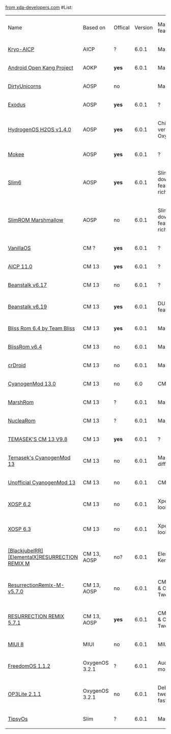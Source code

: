 
<a href="http://forum.xda-developers.com/oneplus-3/development/">from xda-developers.com</a>
#List:
<table>
<tbody>
<tr class="odd">
<td><p>Name</p></td>
<td><p>Based on</p></td>
<td><p>Offical</p></td>
<td><p>Version</p></td>
<td><p>Main features</p></td>
</tr>
<tr class="even">
<td><p><a href="http://forum.xda-developers.com/oneplus-3/development/rom-kryo-aicp-t3416034">Kryo-AICP</a></p></td>
<td><p>AICP</p></td>
<td><p>?</p></td>
<td><p><a href=""></a>6.0.1</p></td>
<td><p>Many...</p></td>
</tr>
<tr class="odd">
<td><p><a href="http://forum.xda-developers.com/oneplus-3/development/rom-android-kang-project-aokp-t3417693">Android Open Kang Project</a></p></td>
<td><p>AOKP</p></td>
<td><p><strong>yes</strong></p></td>
<td><p>6.0.1</p></td>
<td><p>Many?</p></td>
</tr>
<tr class="even">
<td><p><a href="http://forum.xda-developers.com/oneplus-3/development/rom-dirtyunicorns-t3401485">DirtyUnicorns</a></p></td>
<td><p>AOSP</p></td>
<td><p>no</p></td>
<td><p><br />
</p></td>
<td><p>Many?</p></td>
</tr>
<tr class="odd">
<td><p><a href="http://forum.xda-developers.com/oneplus-3/development/rom-exodus-android-6-oneplus3-t3409411">Exodus</a></p></td>
<td><p>AOSP</p></td>
<td><p><strong>yes</strong></p></td>
<td><p>6.0.1</p></td>
<td><p>?</p></td>
</tr>
<tr class="even">
<td><p><a href="http://forum.xda-developers.com/oneplus-3/development/rom-hydrogenos-h2os-v1-4-0-t3409753">HydrogenOS H2OS v1.4.0</a></p></td>
<td><p>AOSP</p></td>
<td><p><strong>yes</strong></p></td>
<td><p>6.0.1</p></td>
<td><p>Chinese version of OxygenOS</p></td>
</tr>
<tr class="odd">
<td><p><a href="http://forum.xda-developers.com/oneplus-3/development/rom-mokee-oneplus-3-t3419005">Mokee</a></p></td>
<td><p>AOSP</p></td>
<td><p><strong>yes</strong></p></td>
<td><p>6.0.1</p></td>
<td><p>?</p></td>
</tr>
<tr class="even">
<td><p><a href="http://forum.xda-developers.com/oneplus-3/development/rom-slim6-oneplus3-t3419188">Slim6</a></p></td>
<td><p>AOSP</p></td>
<td><p><strong>yes</strong></p></td>
<td><p>6.0.1</p></td>
<td><p>Slimmed down, feature rich</p></td>
</tr>
<tr class="odd">
<td><p><a href="http://forum.xda-developers.com/oneplus-3/development/rom-slimrom-marshmallow-t3409196">SlimROM Marshmallow</a></p></td>
<td><p>AOSP</p></td>
<td><p>no</p></td>
<td><p>6.0.1</p></td>
<td><p><a href=""></a>Slimmed down, feature rich</p></td>
</tr>
<tr class="even">
<td><p><a href="http://forum.xda-developers.com/oneplus-3/development/rom-unofficial-cm13-t3415726">VanillaOS</a></p></td>
<td><p>CM ?</p></td>
<td><p><strong>yes</strong></p></td>
<td><p>6.0.1</p></td>
<td><p>?</p></td>
</tr>
<tr class="odd">
<td><p><a href="http://forum.xda-developers.com/oneplus-3/development/rom-aicp-11-0-oneplus3-t3404193">AICP 11.0</a></p></td>
<td><p>CM 13</p></td>
<td><p><strong>yes</strong></p></td>
<td><p>6.0.1</p></td>
<td><p>?</p></td>
</tr>
<tr class="even">
<td><p><a href="http://forum.xda-developers.com/oneplus-3/development/rom-t3401132">Beanstalk v6.17</a></p></td>
<td><p>CM 13</p></td>
<td><p>no</p></td>
<td><p>6.0.1</p></td>
<td><p>?</p></td>
</tr>
<tr class="odd">
<td><p><a href="http://forum.xda-developers.com/oneplus-3/development/rom-t3401662">Beanstalk v6.19</a></p></td>
<td><p>CM 13</p></td>
<td><p><strong>yes</strong></p></td>
<td><p>6.0.1</p></td>
<td><p>DU features</p></td>
</tr>
<tr class="even">
<td><p><a href="http://forum.xda-developers.com/oneplus-3/development/rom-bliss-rom-6-3-team-bliss-t3405154">Bliss Rom 6.4 by Team Bliss</a></p></td>
<td><p>CM 13</p></td>
<td><p><strong>yes</strong></p></td>
<td><p>6.0.1</p></td>
<td><p>Many...</p></td>
</tr>
<tr class="odd">
<td><p><a href="http://forum.xda-developers.com/oneplus-3/development/rom-t3402310">BlissRom v6.4</a></p></td>
<td><p>CM 13</p></td>
<td><p>no</p></td>
<td><p>6.0.1</p></td>
<td><p>Many...</p></td>
</tr>
<tr class="even">
<td><p><a href="http://forum.xda-developers.com/oneplus-3/development/rom-t3402602">crDroid</a></p></td>
<td><p>CM 13</p></td>
<td><p>no</p></td>
<td><p>6.0.1</p></td>
<td><p>Many…</p></td>
</tr>
<tr class="odd">
<td><p><a href="http://forum.xda-developers.com/oneplus-3/development/rom-cyanogenmod-13-0-oneplus-3-t3403168">CyanogenMod 13.0</a></p></td>
<td><p>CM 13</p></td>
<td><p>no</p></td>
<td><p>6.0</p></td>
<td><p>CM</p></td>
</tr>
<tr class="even">
<td><p><a href="http://forum.xda-developers.com/oneplus-3/development/rom-t3412194">MarshRom</a></p></td>
<td><p>CM 13</p></td>
<td><p>?</p></td>
<td><p><a href=""></a>6.0.1</p></td>
<td><p>Many?</p></td>
</tr>
<tr class="odd">
<td><p><a href="http://forum.xda-developers.com/oneplus-3/development/nuclearom-android-6-0-1r46-t3405181">NucleaRom</a></p></td>
<td><p>CM 13</p></td>
<td><p>?</p></td>
<td><p><a href=""></a>6.0.1</p></td>
<td><p>Many…</p></td>
</tr>
<tr class="odd">
<td><p><a href="http://forum.xda-developers.com/oneplus-3/development/rom-temasek-s-cm-13-t3401626">TEMASEK'S CM 13 V9.8</a></p></td>
<td><p>CM 13</p></td>
<td><p><strong>yes</strong></p></td>
<td><p>6.0.1</p></td>
<td><p>?</p></td>
</tr>
<tr class="even">
<td><p><a href="http://forum.xda-developers.com/oneplus-3/development/rom-temaseks-cyanogenmod-13-t3401719">Temasek's CyanogenMod 13</a></p></td>
<td><p>CM 13</p></td>
<td><p>no</p></td>
<td><p>6.0.1</p></td>
<td><p>Many different</p></td>
</tr>
<tr class="odd">
<td><p><a href="http://forum.xda-developers.com/oneplus-3/development/rom-unofficial-cyanogenmod-13-t3399089">Unofficial CyanogenMod 13</a></p></td>
<td><p>CM 13</p></td>
<td><p>no</p></td>
<td><p>6.0.1</p></td>
<td><p>CM</p></td>
</tr>
<tr class="even">
<td><p><a href="http://forum.xda-developers.com/oneplus-3/development/rom-xosp-6-2-t3402496">XOSP 6.2</a></p></td>
<td><p>CM 13</p></td>
<td><p>no</p></td>
<td><p>6.0.1</p></td>
<td><p>Xperia look</p></td>
</tr>
<tr class="odd">
<td><p><a href="http://forum.xda-developers.com/oneplus-3/development/rom-xosp-6-2-t3414558">XOSP 6.3</a></p></td>
<td><p>CM 13</p></td>
<td><p>no</p></td>
<td><p>6.0.1</p></td>
<td><p>Xperia look</p></td>
</tr>
<tr class="even">
<td><p><a href=""></a><a href="http://forum.xda-developers.com/oneplus-3/development/rom-resurrection-remix-m-t3399960">[BlackjubelRR][ElementalX]RESURRECTION REMIX M</a></p></td>
<td><p>CM 13, AOSP</p></td>
<td><p>no?</p></td>
<td><p>6.0.1</p></td>
<td><p>ElementalX Kernel</p></td>
</tr>
<tr class="even">
<td><p><a href="http://forum.xda-developers.com/oneplus-3/development/rom-resurrectionremix-m-v5-7-0-20160616-t3399921">ResurrectionRemix-M-v5.7.0</a></p></td>
<td><p>CM 13, AOSP</p></td>
<td><p>no</p></td>
<td><p><a href=""></a>6.0.1</p></td>
<td><p>CM, SLIM &amp; OMNI Tweaks</p></td>
</tr>
<tr class="odd">
<td><p><a href="http://forum.xda-developers.com/oneplus-3/development/rom-t3403365">RESURRECTION REMIX 5.7.1</a></p></td>
<td><p>CM 13, AOSP</p></td>
<td><p><strong>yes</strong></p></td>
<td><p>6.0.1</p></td>
<td><p><a href=""></a>CM, SLIM &amp; OMNI Tweaks</p></td>
</tr>
<tr class="even">
<td><p><a href="http://forum.xda-developers.com/oneplus-3/development/rom-miui-8-oneplus-3-based-6-0-1-t3425328">MIUI 8</a></p></td>
<td><p>MIUI</p></td>
<td><p>no</p></td>
<td><p>6.0.1</p></td>
<td><p>MIUI</p></td>
</tr>
<tr class="odd">
<td><p><a href="http://forum.xda-developers.com/oneplus-3/development/rom-freedomos-1-0-t3409348">FreedomOS 1.1.2</a></p></td>
<td><p>OxygenOS 3.2.1</p></td>
<td><p>?</p></td>
<td><p>6.0.1</p></td>
<td><p>Audio mods</p></td>
</tr>
<tr class="even">
<td><p><a href="http://forum.xda-developers.com/oneplus-3/development/rom-op3lite-debloated-tweaked-fast-t3404996">OP3Lite 2.1.1</a></p></td>
<td><p>OxygenOS 3.2.1</p></td>
<td><p>no</p></td>
<td><p>6.0.1</p></td>
<td><p>Debloated, tweaked, fast</p></td>
</tr>
<tr class="odd">
<td><p><a href="http://forum.xda-developers.com/oneplus-3/development/rom-tipsyos-t3399355">TipsyOs</a></p></td>
<td><p>Slim</p></td>
<td><p>?</p></td>
<td><p>6.0.1</p></td>
<td><p>Many...</p></td>
</tr>
</tbody>
</table>


